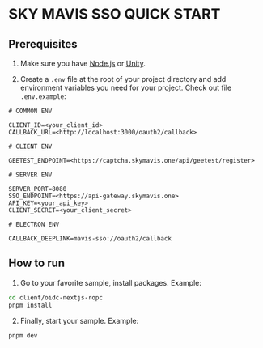 # SKY MAVIS SSO QUICK START

## Prerequisites

1. Make sure you have [Node.js](https://nodejs.org/en) or [Unity](https://unity.com/).

2. Create a `.env` file at the root of your project directory and add environment variables you need for your project. Check out file `.env.example`:

```
# COMMON ENV

CLIENT_ID=<your_client_id>
CALLBACK_URL=<http://localhost:3000/oauth2/callback>

# CLIENT ENV

GEETEST_ENDPOINT=<https://captcha.skymavis.one/api/geetest/register>

# SERVER ENV

SERVER_PORT=8080
SSO_ENDPOINT=<https://api-gateway.skymavis.one>
API_KEY=<your_api_key>
CLIENT_SECRET=<your_client_secret>

# ELECTRON ENV

CALLBACK_DEEPLINK=mavis-sso://oauth2/callback
```

## How to run

1. Go to your favorite sample, install packages. Example:

```bash
cd client/oidc-nextjs-ropc
pnpm install
```

2. Finally, start your sample. Example:

```bash
pnpm dev
```

